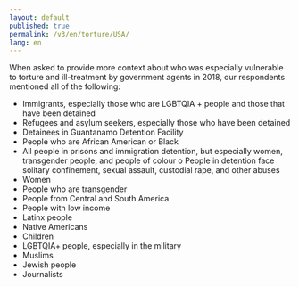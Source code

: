 ```yaml
---
layout: default
published: true
permalink: /v3/en/torture/USA/
lang: en
---
```


When asked to provide more context about who was especially vulnerable to torture and ill-treatment by government agents in 2018, our respondents mentioned all of the following:
-	Immigrants, especially those who are LGBTQIA + people and those that have been detained 
-	Refugees and asylum seekers, especially those who have been detained
-	Detainees in Guantanamo Detention Facility
-	People who are African American or Black
-	All people in prisons and immigration detention, but especially women, transgender people, and people of colour
      o	People in detention face solitary confinement, sexual assault, custodial rape, and other abuses
-	Women
-	People who are transgender 
-	People from Central and South America
-	People with low income
-	Latinx people
-	Native Americans
-	Children
-	LGBTQIA+ people, especially in the military
-	Muslims
-	Jewish people
-	Journalists

